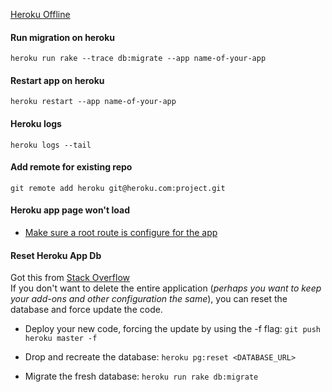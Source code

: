 
[Heroku Offline](https://devcenter.heroku.com/articles/application-offline)

#### Run migration on heroku <br>
`heroku run rake --trace db:migrate --app name-of-your-app`

#### Restart app on heroku <br>
`heroku restart --app name-of-your-app` 

#### Heroku logs <br>
`heroku logs --tail`

#### Add remote for existing repo
`git remote add heroku git@heroku.com:project.git`

#### Heroku app page won't load
* [Make sure a root route is configure for the app](http://stackoverflow.com/questions/22026492/heroku-rails-setup-the-page-you-were-looking-for-doesnt-exist)


#### Reset Heroku App Db <br>
Got this from [Stack Overflow](http://stackoverflow.com/questions/22043111/delete-and-redeploy-rails-app-to-heroku)
<br>
If you don't want to delete the entire application (*perhaps you want to keep your add-ons and other configuration the same*), you can reset the database and force update the code.<br>

* Deploy your new code, forcing the update by using the -f flag:
`git push heroku master -f` <br>

* Drop and recreate the database: 
`heroku pg:reset <DATABASE_URL>` <br>

* Migrate the fresh database:
`heroku run rake db:migrate` <br>
